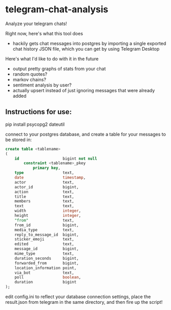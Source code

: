 # telegram-chat-analysis
Analyze your telegram chats! 

Right now, here's what this tool does
- hackily gets chat messages into postgres by importing a single exported chat history JSON file, which you can get by using Telegram Desktop

Here's what I'd like to do with it in the future
- output pretty graphs of stats from your chat
- random quotes?
- markov chains?
- sentiment analysis by user?
- actually upsert instead of just ignoring messages that were already added

## Instructions for use:
pip install psycopg2 dateutil

connect to your postgres database, and create a table for your messages to be stored in:
```sql
create table <tablename>
(
    id                   bigint not null
        constraint <tablename>_pkey
            primary key,
    type                 text,
    date                 timestamp,
    actor                text,
    actor_id             bigint,
    action               text,
    title                text,
    members              text,
    text                 text,
    width                integer,
    height               integer,
    "from"               text,
    from_id              bigint,
    media_type           text,
    reply_to_message_id  bigint,
    sticker_emoji        text,
    edited               text,
    message_id           bigint,
    mime_type            text,
    duration_seconds     bigint,
    forwarded_from       bigint,
    location_information point,
    via_bot              text,
    poll                 boolean,
    duration             bigint
);

```

edit config.ini to reflect your database connection settings, place the result.json from telegram in the same directory, and then fire up the script!